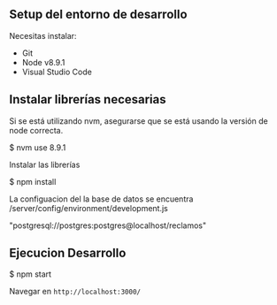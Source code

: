 ## Setup del entorno de desarrollo
Necesitas instalar:
* Git
* Node v8.9.1
* Visual Studio Code

## Instalar librerías necesarias

Si se está utilizando nvm, asegurarse que se está usando la versión de node correcta.

$ nvm use 8.9.1

Instalar las librerías

$ npm install

La configuacion del la base de datos se encuentra
/server/config/environment/development.js

"postgresql://postgres:postgres@localhost/reclamos"

## Ejecucion Desarrollo

$ npm start

Navegar en `http://localhost:3000/` 
